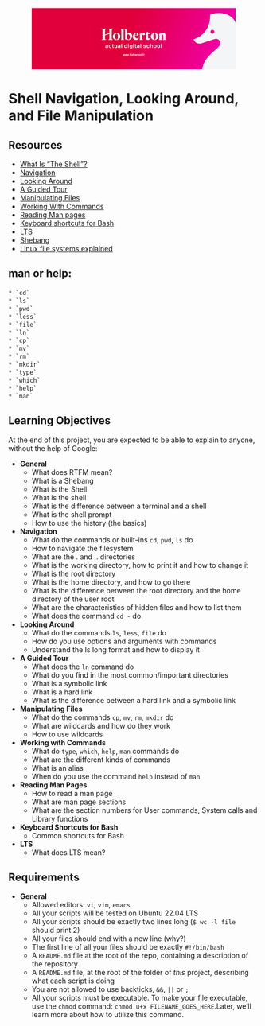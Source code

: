 <div align="center"><img src="https://github.com/ksyv/holbertonschool-web_front_end/blob/main/baniere_holberton.png"></div>

# Shell Navigation, Looking Around, and File Manipulation


## Resources <a name="Resources"></a>

* [What Is “The Shell”?](https://linuxcommand.org/lc3_lts0010.php)
* [Navigation](https://linuxcommand.org/lc3_lts0020.php)
* [Looking Around](https://linuxcommand.org/lc3_lts0030.php)
* [A Guided Tour](https://linuxcommand.org/lc3_lts0040.php)
* [Manipulating Files](https://linuxcommand.org/lc3_lts0050.php)
* [Working With Commands](https://linuxcommand.org/lc3_lts0060.php)
* [Reading Man pages](https://linuxcommand.org/lc3_man_pages/man1.html)
* [Keyboard shortcuts for Bash](https://www.howtogeek.com/181/keyboard-shortcuts-for-bash-command-shell-for-ubuntu-debian-suse-redhat-linux-etc/)
* [LTS](https://wiki.ubuntu.com/LTS)
* [Shebang](https://en.wikipedia.org/wiki/Shebang_%28Unix%29)
* [Linux file systems explained](https://www.linuxfoundation.org/blog/blog/classic-sysadmin-the-linux-filesystem-explained)
## man or help:
    * `cd`
    * `ls`
    * `pwd`
    * `less`
    * `file`
    * `ln`
    * `cp`
    * `mv`
    * `rm`
    * `mkdir`
    * `type`
    * `which`
    * `help`
    * `man`

## Learning Objectives <a name="Learning-Objectives"></a>

At the end of this project, you are expected to be able to explain to anyone, without the help of Google:

* **General**
    * What does RTFM mean?
    * What is a Shebang
    * What is the Shell
    * What is the shell
    * What is the difference between a terminal and a shell
    * What is the shell prompt
    * How to use the history (the basics)
* **Navigation**
    * What do the commands or built-ins `cd`, `pwd`, `ls` do
    * How to navigate the filesystem
    * What are the . and .. directories
    * What is the working directory, how to print it and how to change it
    * What is the root directory
    * What is the home directory, and how to go there
    * What is the difference between the root directory and the home directory of the user root
    * What are the characteristics of hidden files and how to list them
    * What does the command `cd -` do
* **Looking Around**
    * What do the commands `ls`, `less`, `file` do
    * How do you use options and arguments with commands
    * Understand the ls long format and how to display it
* **A Guided Tour**
    * What does the `ln` command do
    * What do you find in the most common/important directories
    * What is a symbolic link
    * What is a hard link
    * What is the difference between a hard link and a symbolic link
* **Manipulating Files**
    * What do the commands `cp`, `mv`, `rm`, `mkdir` do
    * What are wildcards and how do they work
    * How to use wildcards
* **Working with Commands**
    * What do `type`, `which`, `help`, `man` commands do
    * What are the different kinds of commands
    * What is an alias
    * When do you use the command `help` instead of `man`
* **Reading Man Pages**
    * How to read a man page
    * What are man page sections
    * What are the section numbers for User commands, System calls and Library functions
* **Keyboard Shortcuts for Bash**
    * Common shortcuts for Bash
* **LTS**
    * What does LTS mean?

## Requirements <a name="Requirements"></a>

* **General**
    * Allowed editors: `vi`, `vim`, `emacs`
    * All your scripts will be tested on Ubuntu 22.04 LTS
    * All your scripts should be exactly two lines long (`$ wc -l file` should print 2)
    * All your files should end with a new line (why?)
    * The first line of all your files should be exactly `#!/bin/bash`
    * A `README.md` file at the root of the repo, containing a description of the repository
    * A `README.md` file, at the root of the folder of *this* project, describing what each script is doing
    * You are not allowed to use backticks, `&&`, `||` or `;`
    * All your scripts must be executable. To make your file executable, use the `chmod` command: `chmod u+x FILENAME_GOES_HERE`.Later, we’ll learn more about how to utilize this command.

